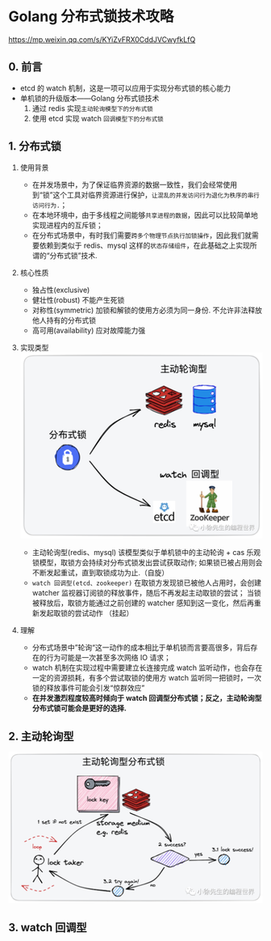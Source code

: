 # Golang 分布式锁技术攻略

https://mp.weixin.qq.com/s/KYiZvFRX0CddJVCwyfkLfQ

## 0. 前言

- etcd 的 watch 机制，这是一项可以应用于实现分布式锁的核心能力
- 单机锁的升级版本——Golang 分布式锁技术
  1. 通过 redis 实现`主动轮询模型下的分布式锁`
  2. 使用 etcd 实现 watch `回调模型下的分布式锁`

## 1. 分布式锁

1. 使用背景
   - 在并发场景中，为了保证临界资源的数据一致性，我们会经常使用到“锁”这个工具对临界资源进行保护，`让混乱的并发访问行为退化为秩序的串行访问行为.`；
   - 在本地环境中，由于多线程之间能够`共享进程的数据`，因此可以比较简单地实现进程内的互斥锁；
   - 在分布式场景中，有时我们需要`跨多个物理节点执行加锁操作`，因此我们就需要依赖到类似于 redis、mysql 这样的`状态存储组件`，在此基础之上实现所谓的“分布式锁”技术.
2. 核心性质
   - 独占性(exclusive)
   - 健壮性(robust)
     不能产生死锁
   - 对称性(symmetric)
     加锁和解锁的使用方必须为同一身份. 不允许非法释放他人持有的分布式锁
   - 高可用(availability)
     应对故障能力强
3. 实现类型
   ![alt text](image.png)

   - 主动轮询型(redis、mysql)
     该模型类似于单机锁中的主动轮询 + cas 乐观锁模型，取锁方会持续对分布式锁发出尝试获取动作;
     如果锁已被占用则会不断发起重试，直到取锁成功为止.（自旋）
   - `watch 回调型(etcd、zookeeper)`
     在取锁方发现锁已被他人占用时，会创建 watcher 监视器订阅锁的释放事件，随后不再发起主动取锁的尝试；
     当锁被释放后，取锁方能通过之前创建的 watcher 感知到这一变化，然后再重新发起取锁的尝试动作 （挂起）

4. 理解
   - 分布式场景中”轮询“这一动作的成本相比于单机锁而言要高很多，背后存在的行为可能是一次甚至多次网络 IO 请求；
   - watch 机制在实现过程中需要建立长连接完成 watch 监听动作，也会存在一定的资源损耗，有多个尝试取锁的使用方 watch 监听同一把锁时，一次锁的释放事件可能会引发“惊群效应”
   - **在并发激烈程度较高时倾向于 watch 回调型分布式锁；反之，主动轮询型分布式锁可能会是更好的选择.**

## 2. 主动轮询型

![alt text](image-1.png)

## 3. watch 回调型
